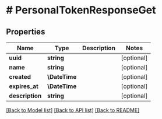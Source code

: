 # # PersonalTokenResponseGet

## Properties

Name | Type | Description | Notes
------------ | ------------- | ------------- | -------------
**uuid** | **string** |  | [optional]
**name** | **string** |  | [optional]
**created** | **\DateTime** |  | [optional]
**expires_at** | **\DateTime** |  | [optional]
**description** | **string** |  | [optional]

[[Back to Model list]](../../README.md#models) [[Back to API list]](../../README.md#endpoints) [[Back to README]](../../README.md)
